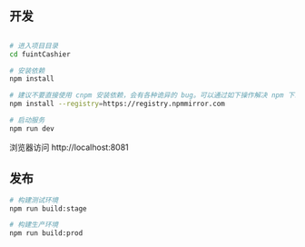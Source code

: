 ## 开发

```bash

# 进入项目目录
cd fuintCashier

# 安装依赖
npm install

# 建议不要直接使用 cnpm 安装依赖，会有各种诡异的 bug。可以通过如下操作解决 npm 下载速度慢的问题
npm install --registry=https://registry.npmmirror.com

# 启动服务
npm run dev
```

浏览器访问 http://localhost:8081

## 发布

```bash
# 构建测试环境
npm run build:stage

# 构建生产环境
npm run build:prod
```